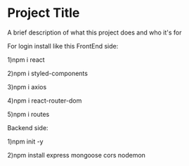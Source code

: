 # Project Title

A brief description of what this project does and who it's for

For login 
install like this
FrontEnd side:

1)npm i react

2)npm i styled-components

3)npm i axios

4)npm i react-router-dom

5)npm i routes


Backend side:

1)npm init -y

2)npm install express mongoose cors nodemon